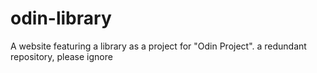 # odin-library
A website featuring a library as a project for "Odin Project".
a redundant repository, please ignore
